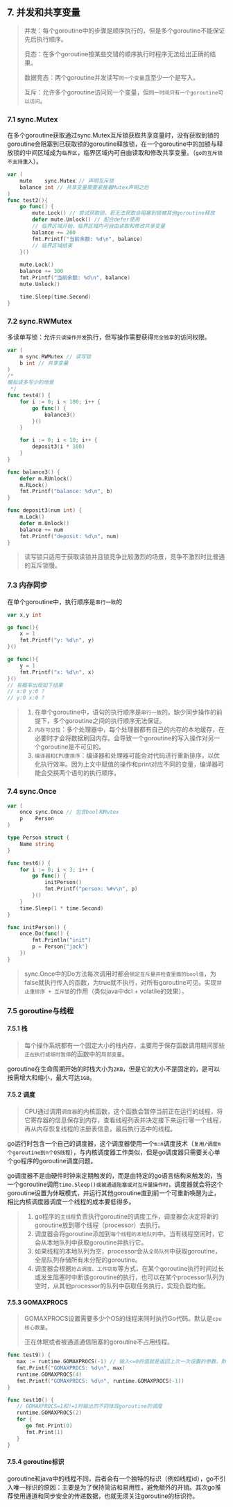 ## 7. 并发和共享变量

> 并发：每个goroutine中的步骤是顺序执行的，但是多个goroutine不能保证先后执行顺序。
>
> 竞态：在多个goroutine按某些交错的顺序执行时程序无法给出正确的结果。
>
> 数据竞态：两个goroutine并发读写`同一个变量`且至少一个是写入。
>
> 互斥：允许多个goroutine访问同一个变量，但`同一时间只有一个goroutine可以访问`。

### 7.1 sync.Mutex

在多个goroutine获取通过sync.Mutex互斥锁获取共享变量时，没有获取到锁的goroutine会阻塞到已获取锁的goroutine释放锁，在一个goroutine中的加锁与释放锁的中间区域成为`临界区`，临界区域内可自由读取和修改共享变量。（`go的互斥锁不支持重入`）。

```go
var (
	mute    sync.Mutex // 声明互斥锁
	balance int // 共享变量需要紧接着Mutex声明之后
)
func test2(){
    go func() {
        mute.Lock() // 尝试获取锁，若无法获取会阻塞到锁被其他goroutine释放
        defer mute.Unlock() // 配合defer使用
		// 临界区域开始，临界区域内可自由读取和修改共享变量
		balance += 200
		fmt.Printf("当前余额: %d\n", balance)
		// 临界区域结束
    }()
    
    mute.Lock()
	balance += 300
	fmt.Printf("当前余额: %d\n", balance)
	mute.Unlock()

	time.Sleep(time.Second)
}
```

### 7.2 sync.RWMutex

多读单写锁：允许`只读操作并发`执行，但写操作需要获得`完全独享`的访问权限。

```go
var (
	m sync.RWMutex // 读写锁
	b int // 共享变量
)
/*
模拟读多写少的场景
 */
func test4() {
	for i := 0; i < 100; i++ {
		go func() {
			balance3()
		}()
	}

	for i := 0; i < 10; i++ {
		deposit3(i * 100)
	}
}

func balance3() {
	defer m.RUnlock()
	m.RLock()
	fmt.Printf("balance: %d\n", b)
}

func deposit3(num int) {
	m.Lock()
	defer m.Unlock()
	balance += num
	fmt.Printf("deposit: %d\n", num)
}
```

> 读写锁只适用于获取读锁并且锁竞争比较激烈的场景，竞争不激烈时比普通的互斥锁慢。

### 7.3 内存同步

在单个goroutine中，执行顺序是`串行一致`的

```go
var x,y int

go func(){
    x = 1
    fmt.Printf("y: %d\n", y)
}()

go func(){
    y = 1
    fmt.Printf("x: %d\n", x)
}()
// 有概率出现如下结果
// x:0 y:0 ?
// y:0 x:0 ? 
```

> 1. 在单个goroutine中，语句的执行顺序是`串行一致`的。缺少同步操作的前提下，多个goroutine之间的执行顺序无法保证。
> 2. `内存可见性`：多个处理器中，每个处理器都有自己的内存的本地缓存，在必要时才会将数据刷回内存。会导致一个goroutine的写入操作对另一个goroutine是不可见的。
> 3. `编译器和CPU重排序`：编译器和处理器可能会对代码进行重新排序，以优化执行效率。因为上文中赋值的操作和print对应不同的变量，编译器可能会交换两个语句的执行顺序。

### 7.4 sync.Once

```go
var (
	once sync.Once // 包含bool和Mutex
	p    Person
)

type Person struct {
	Name string
}

func test6() {
	for i := 0; i < 3; i++ {
		go func() {
			initPerson()
			fmt.Printf("person: %#v\n", p)
		}()
	}
	time.Sleep(1 * time.Second)
}

func initPerson() {
	once.Do(func() {
		fmt.Println("init")
		p = Person{"jack"}
	})
}
```

> sync.Once中的Do方法每次调用时都会`锁定互斥量并检查里面的bool值`，为false就执行传入的函数，为true就不执行，对所有goroutine可见。实现`禁止重排序 + 互斥锁`的作用（类似java中dcl + volatile的效果）。

### 7.5 goroutine与线程

#### 7.5.1 栈

> 每个操作系统都有一个固定大小的栈内存，主要用于保存函数调用期间那些`正在执行或临时暂停`的函数中的`局部变量`。

goroutine在生命周期开始的时栈大小为`2KB`，但是它的大小不是固定的，是可以按需增大和缩小，最大可达`1GB`。

#### 7.5.2 调度

> CPU通过调用`调度器`的内核函数，这个函数会暂停当前正在运行的线程，将它寄存器的信息保存到内存，查看线程列表并决定接下来运行哪一个线程，再从内存恢复线程的注册表信息，最后执行选中的线程。

go运行时包含一个自己的调度器，这个调度器使用一个`m:n`调度技术（`复用/调度m个goroutine到n个OS线程`），与内核调度器工作类似，但是go调度器只需要关心单个go程序的goroutine调度问题。

go调度器不是由硬件时钟来定期触发的，而是由特定的go语言结构来触发的，当一个goroutine调用`time.Sleep()或被通道阻塞或对互斥量操作时`，调度器就会将这个goroutine设置为休眠模式，并运行其他goroutine直到前一个可重新唤醒为止，相比内核调度器调度一个线程的成本要低得多。

> 1. go程序的`主线程`负责执行goroutine的调度工作，调度器会决定将新的goroutine放到哪个线程（processor）去执行。
> 2. 调度器会将goroutine添加到`每个线程的本地队列`中。当有线程空闲时，它会从本地队列中获取goroutine并执行它。
> 3. 如果线程的本地队列为空，processor会从`全局队列`中获取goroutine，全局队列存储所有未分配的goroutine。
> 4. 调度器会根据`抢占调度、工作窃取`等方式，在某个goroutine执行时间过长或发生阻塞时中断该goroutine的执行，也可以在某个processor队列为空时，从其他processor的队列中窃取任务执行，实现负载均衡。

#### 7.5.3 GOMAXPROCS

> GOMAXPROCS设置需要多少个OS的线程来同时执行Go代码。默认是`cpu核心数量`。
>
> 正在休眠或者被通道通信阻塞的goroutine不占用线程。

```go
func test9() {
   max := runtime.GOMAXPROCS(-1) // 输入<=0的值就是返回上次一次设置的参数，默认和CPU核数相同
   fmt.Printf("GOMAXPROCS: %d\n", max)
   runtime.GOMAXPROCS(4)
   fmt.Printf("GOMAXPROCS: %d\n", runtime.GOMAXPROCS(-1))
}

func test10() {
   // GOMAXPROCS=1和!=1时输出的不同体现goroutine的调度
   runtime.GOMAXPROCS(2)
   for {
      go fmt.Print(0)
      fmt.Print(1)
   }
}
```

#### 7.5.4 goroutine标识

goroutine和java中的线程不同，后者会有一个独特的标识（例如线程id），go不引入唯一标识的原因：主要是为了保持简洁和易用性，避免额外的开销。其次go推荐使用通道和同步安全的传递数据，也就无须关注goroutine的标识符。